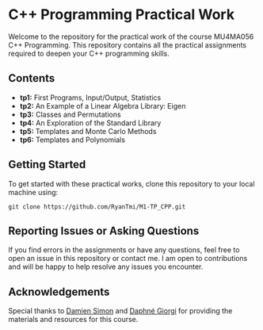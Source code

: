 # C++ Programming Practical Work

Welcome to the repository for the practical work of the course MU4MA056 C++ Programming.
This repository contains all the practical assignments required to deepen your C++ programming skills.

## Contents

- **tp1:** First Programs, Input/Output, Statistics
- **tp2:** An Example of a Linear Algebra Library: Eigen 
- **tp3:** Classes and Permutations
- **tp4:** An Exploration of the Standard Library
- **tp5:** Templates and Monte Carlo Methods
- **tp6:** Templates and Polynomials

## Getting Started

To get started with these practical works, clone this repository to your local machine using:

```shell
git clone https://github.com/RyanTmi/M1-TP_CPP.git
```

## Reporting Issues or Asking Questions

If you find errors in the assignments or have any questions, feel free to open an issue in this repository or contact me.
I am open to contributions and will be happy to help resolve any issues you encounter.

## Acknowledgements

Special thanks to [Damien Simon](https://www.normalesup.org/~dsimon/) and [Daphné Giorgi](https://perso.lpsm.paris/~giorgi/) for providing the materials and resources for this course.